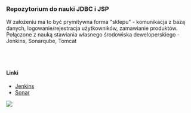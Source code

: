 <h3>Repozytorium do nauki JDBC i JSP</h3>
W założeniu ma to być prymitywna forma "sklepu"  - komunikacja z bazą danych, logowanie/rejestracja użytkowników, zamawianie produktów.
Połączone z nauką stawiania własnego środowiska deweloperskiego - Jenkins, Sonarqube, Tomcat

<br/><br/><h4>Linki</h4>
<ul>
  <li><a href="http://khayn.synology.me:8080/job/pl.failmasters.site/">Jenkins</a></li>
  <li><a href="http://khayn.synology.me:9000/dashboard?id=pl.failmasters.site">Sonar</a></li>
</ul>
<img src="http://khayn.synology.me:9000/api/project_badges/quality_gate?project=pl.failmasters.site">
